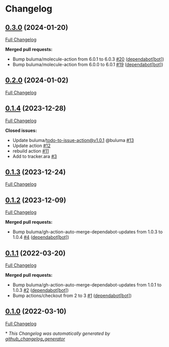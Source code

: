 # Changelog

## [0.3.0](https://github.com/buluma/ansible-role-ara/tree/0.3.0) (2024-01-20)

[Full Changelog](https://github.com/buluma/ansible-role-ara/compare/0.2.0...0.3.0)

**Merged pull requests:**

- Bump buluma/molecule-action from 6.0.1 to 6.0.3 [\#20](https://github.com/buluma/ansible-role-ara/pull/20) ([dependabot[bot]](https://github.com/apps/dependabot))
- Bump buluma/molecule-action from 6.0.0 to 6.0.1 [\#19](https://github.com/buluma/ansible-role-ara/pull/19) ([dependabot[bot]](https://github.com/apps/dependabot))

## [0.2.0](https://github.com/buluma/ansible-role-ara/tree/0.2.0) (2024-01-02)

[Full Changelog](https://github.com/buluma/ansible-role-ara/compare/0.1.4...0.2.0)

## [0.1.4](https://github.com/buluma/ansible-role-ara/tree/0.1.4) (2023-12-28)

[Full Changelog](https://github.com/buluma/ansible-role-ara/compare/0.1.3...0.1.4)

**Closed issues:**

- Update buluma/todo-to-issue-action@v1.0.1 @buluma [\#13](https://github.com/buluma/ansible-role-ara/issues/13)
- Update action [\#12](https://github.com/buluma/ansible-role-ara/issues/12)
- rebuild action [\#11](https://github.com/buluma/ansible-role-ara/issues/11)
- Add to tracker.ara [\#3](https://github.com/buluma/ansible-role-ara/issues/3)

## [0.1.3](https://github.com/buluma/ansible-role-ara/tree/0.1.3) (2023-12-24)

[Full Changelog](https://github.com/buluma/ansible-role-ara/compare/0.1.2...0.1.3)

## [0.1.2](https://github.com/buluma/ansible-role-ara/tree/0.1.2) (2023-12-09)

[Full Changelog](https://github.com/buluma/ansible-role-ara/compare/0.1.1...0.1.2)

**Merged pull requests:**

- Bump buluma/gh-action-auto-merge-dependabot-updates from 1.0.3 to 1.0.4 [\#4](https://github.com/buluma/ansible-role-ara/pull/4) ([dependabot[bot]](https://github.com/apps/dependabot))

## [0.1.1](https://github.com/buluma/ansible-role-ara/tree/0.1.1) (2022-03-20)

[Full Changelog](https://github.com/buluma/ansible-role-ara/compare/0.1.0...0.1.1)

**Merged pull requests:**

- Bump buluma/gh-action-auto-merge-dependabot-updates from 1.0.1 to 1.0.3 [\#2](https://github.com/buluma/ansible-role-ara/pull/2) ([dependabot[bot]](https://github.com/apps/dependabot))
- Bump actions/checkout from 2 to 3 [\#1](https://github.com/buluma/ansible-role-ara/pull/1) ([dependabot[bot]](https://github.com/apps/dependabot))

## [0.1.0](https://github.com/buluma/ansible-role-ara/tree/0.1.0) (2022-03-10)

[Full Changelog](https://github.com/buluma/ansible-role-ara/compare/b788224f3c38c2a4e5a05c7ffe4bbd8e1e9db1bc...0.1.0)



\* *This Changelog was automatically generated by [github_changelog_generator](https://github.com/github-changelog-generator/github-changelog-generator)*
